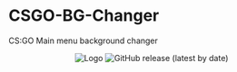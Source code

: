 # CSGO-BG-Changer
 CS:GO Main menu background changer 
<div align=center>
 <img alt="Logo" src="https://www.linkpicture.com/q/21831.Картинка-946x450-Гл.png">
 <img alt="GitHub release (latest by date)" src="https://img.shields.io/github/v/release/yonka2019/CSGO-BG-Changer">
</div>
